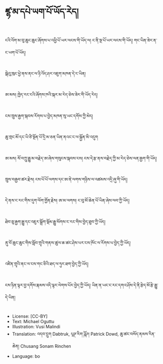# ཛྷ་མ་དཔེ་ཡག་པོ་ཡོད་རེད།

##
ངའི་འོག་མ་བུ་ཆུང་ཆུང་ཞོགས་པ་འཕྱི་པོ་ཡར་ལངས་གི་ཡོད་ལ། ང་ནི་སྔ་པོ་ཡར་ལངས་གི་ཡོད། གང་ཡིན་ཟེར་ན་ང་ཡག་པོ་ཡོད།

##
སྒེའུ་ཁུང་ཕྱེ་ནས་ནང་ལ་ཉི་འོད་ཤར་འཇུག་མཁན་དེ་ང་ཡིན།

##
ཨ་མས། ཁྱེད་རང་ངའི་ཞོགས་ཁའི་སྐར་མ་རེད་ཅེས་ཟེར་གི་ཡོད་རེད།

##
ངས་ཁྲུས་རྒྱག་སྐབས་རོགས་པ་བྱེད་མཁན་སུ་ཡང་དགོས་ཀྱི་མེད།

##
ཆུ་གྲང་མོ་དང་ཡི་ཙི་སྔོན་པོ་དྲི་མ་ཅན་ཡིན་ནའང་ང་ལ་སྐྱོན་མི་འདུག

##
ཨ་མས། སོ་བཀྲུ་རྒྱུ་མ་བརྗེད་ཨ་ཞེས་གསུངས་སྐབས་ངས། ངས་དེ་རྩ་ནས་བརྗེད་ཀྱི་མ་རེད་ཅེས་ལན་རྒྱག་གི་ཡོད།

##
ཁྲུས་བརྒྱབ་ཚར་རྗེས། ངས་པོ་པོ་ལགས་དང་ཨ་ནེ་ལགས་གཉིས་ལ་འཚམས་འདྲི་ཞུ་གི་ཡོད།

##
དེ་ནས་ང་རང་གིས་དུག་ལོག་གྱོན་རྗེས། ཨ་མ་ལགས། ང་བུ་མོ་ཆེན་པོ་ཡིན་ཞེས་ལབ་ཀྱི་ཡོད།

##
ཐེབ་ཅུ་རྒྱག་རྒྱུ་དང་འཇུར་སྒྲོག་སྡོམ་རྒྱུ་སོགས་ང་རང་གིས་བྱེད་ཐུབ་ཀྱི་ཡོད།

##
ནུ་བོ་ཆུང་ཆུང་གིས་སློབ་གྲྭའི་གནས་ཚུལ་ཆ་ཚང་ཤེས་པར་ངས་ཁོང་ལ་རོགས་པ་བྱེད་ཀྱི་ཡོད།

##
འཛིན་གྲྭའི་ནང་ལ་ངས་གང་ཅིའི་ཐད་ལ་ཧུར་ཐག་བྱེད་ཀྱི་ཡོད།

##
ངས་ཉིན་ལྟར་བྱ་དགོས་རྣམས་འདི་ལྟར་ལེགས་པོར་བྱེད་ཀྱི་ཡོད། ཡིན་ན་ཡང་ང་རང་དགའ་ཤོས་དེ་ནི་རྩེད་མོ་རྩེ་རྒྱུ་དེ་ཡིན།

##
* License: [CC-BY]
* Text: Michael Oguttu
* Illustration: Vusi Malindi
* Translation: འདབ་དྲུག Dabtruk, པཱཊ་རིག་ཌཱོཌ། Patrick Dowd, ཆུ་ཚང་བསོད་ནམས་རིན་ཆེན། Chusang Sonam Rinchen
* Language: bo
